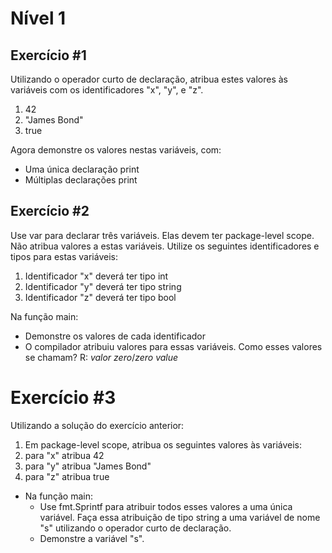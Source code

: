 # Nível 1

## Exercício #1

Utilizando o operador curto de declaração, atribua estes valores às variáveis com os identificadores "x", "y", e "z".

1. 42
2. "James Bond"
3. true

Agora demonstre os valores nestas variáveis, com:

- Uma única declaração print
- Múltiplas declarações print

## Exercício #2

Use var para declarar três variáveis. Elas devem ter package-level scope. Não atribua valores a estas variáveis. Utilize os seguintes identificadores e tipos para estas variáveis:
1. Identificador "x" deverá ter tipo int
2. Identificador "y" deverá ter tipo string
3. Identificador "z" deverá ter tipo bool

Na função main:
- Demonstre os valores de cada identificador
- O compilador atribuiu valores para essas variáveis. Como esses valores se chamam? R: *valor zero*/*zero value*

# Exercício #3

Utilizando a solução do exercício anterior:
1. Em package-level scope, atribua os seguintes valores às variáveis:
2. para "x" atribua 42
3. para "y" atribua "James Bond"
4. para "z" atribua true

- Na função main:
  - Use fmt.Sprintf para atribuir todos esses valores a uma única variável. Faça essa atribuição de tipo string a uma variável de nome "s" utilizando o operador curto de declaração.
  - Demonstre a variável "s".